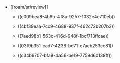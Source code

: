- [[roam/sr/review]]
	 - ((c009bea8-4b9b-4f8a-9257-1032e4e710eb))

	 - ((4bf39eaa-7cc9-4688-937f-462c73b207b3))

	 - ((7aed98b1-563c-416d-948f-1bcf713ffcae))

	 - ((03f9b351-cad7-4238-bd71-e7aeb253ce81))

	 - ((c34b9707-bfa9-4a56-be19-7759d60138ff))
